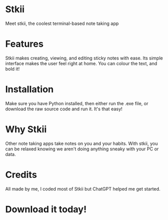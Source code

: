 # Stkii 
Meet stkii, the coolest terminal-based note taking app
# Features
Stkii makes creating, viewing, and editing sticky notes with ease. Its simple interface makes the user feel right at home. You can colour the text, and bold it!
# Installation
Make sure you have Python installed, then either run the .exe file, or download the raw source code and run it. It's that easy!
# Why Stkii
Other note taking apps take notes on you and your habits. With stkii, you can be relaxed knowing we aren't doing anything sneaky with your PC or data.
# Credits
All made by me, I coded most of Stkii but ChatGPT helped me get started.
# Download it today!
